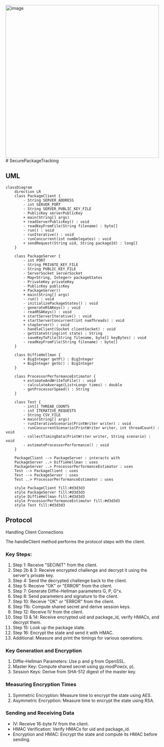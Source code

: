 <img width="499" alt="image" src="https://github.com/user-attachments/assets/5e942d22-e709-4489-8d92-32f6959cb161"># SecurePackageTracking

## UML

```mermaid
classDiagram
    direction LR
    class PackageClient {
        - String SERVER_ADDRESS
        - int SERVER_PORT
        - String SERVER_PUBLIC_KEY_FILE
        - PublicKey serverPublicKey
        + main(String[] args)
        + readServerPublicKey() : void
        - readKeyFromFile(String filename) : byte[]
        - run() : void
        - runIterative() : void
        - runConcurrent(int numDelegates) : void
        + sendRequest(String uid, String packageId) : long[]
    }

    class PackageServer {
        - int PORT
        - String PRIVATE_KEY_FILE
        - String PUBLIC_KEY_FILE
        - ServerSocket serverSocket
        - Map<String, Integer> packageStates
        - PrivateKey privateKey
        - PublicKey publicKey
        + PackageServer()
        + main(String[] args)
        - run() : void
        - initializePackageStates() : void
        - generateRSAKeys() : void
        - readRSAKeys() : void
        + startServerIterative() : void
        + startServerConcurrent(int numThreads) : void
        + stopServer() : void
        - handleClient(Socket clientSocket) : void
        - getStateString(int state) : String
        - saveKeyToFile(String filename, byte[] keyBytes) : void
        - readKeyFromFile(String filename) : byte[]
    }

    class DiffieHellman {
        + BigInteger getP() : BigInteger
        + BigInteger getG() : BigInteger
    }

    class ProcessorPerformanceEstimator {
        + estimateAndWriteToFile() : void
        - calculateAverage(List<Long> times) : double
        - getProcessorSpeed() : String
    }

    class Test {
        - int[] THREAD_COUNTS
        - int ITERATIVE_REQUESTS
        - String CSV_FILE
        + main(String[] args)
        - runIterativeScenario(PrintWriter writer) : void
        - runConcurrentScenario(PrintWriter writer, int threadCount) : void
        - collectTimingData(PrintWriter writer, String scenario) : void
        - estimateProcessorPerformance() : void
    }

    PackageClient --> PackageServer : interacts with
    PackageServer ..> DiffieHellman : uses
    PackageServer ..> ProcessorPerformanceEstimator : uses
    Test --> PackageClient : uses
    Test --> PackageServer : uses
    Test ..> ProcessorPerformanceEstimator : uses

    style PackageClient fill:#d3d3d3
    style PackageServer fill:#d3d3d3
    style DiffieHellman fill:#d3d3d3
    style ProcessorPerformanceEstimator fill:#d3d3d3
    style Test fill:#d3d3d3
```

## Protocol
Handling Client Connections

The handleClient method performs the protocol steps with the client.

### Key Steps:

1. Step 1: Receive "SECINIT" from the client.
2. Step 2b & 3: Receive encrypted challenge and decrypt it using the server's private key.
3. Step 4: Send the decrypted challenge back to the client.
4. Step 5: Receive "OK" or "ERROR" from the client.
5. Step 7: Generate Diffie-Hellman parameters G, P, G^x.
6. Step 8: Send parameters and signature to the client.
7. Step 10: Receive "OK" or "ERROR" from the client.
8. Step 11b: Compute shared secret and derive session keys.
9. Step 12: Receive IV from the client.
10. Step 13 & 14: Receive encrypted uid and package_id, verify HMACs, and decrypt them.
11. Step 15: Look up the package state.
12. Step 16: Encrypt the state and send it with HMAC.
13. Additional: Measure and print the timings for various operations.

### Key Generation and Encryption
1. Diffie-Hellman Parameters: Use p and g from OpenSSL.
2. Master Key: Compute shared secret using gy.modPow(x, p).
3. Session Keys: Derive from SHA-512 digest of the master key.
   
### Measuring Encryption Times
1. Symmetric Encryption: Measure time to encrypt the state using AES.
2. Asymmetric Encryption: Measure time to encrypt the state using RSA.

### Sending and Receiving Data
- IV: Receive 16-byte IV from the client.
- HMAC Verification: Verify HMACs for uid and package_id.
- Encryption and HMAC: Encrypt the state and compute its HMAC before sending.
